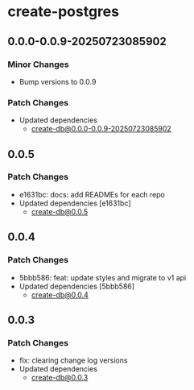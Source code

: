 # create-postgres

## 0.0.0-0.0.9-20250723085902

### Minor Changes

- Bump versions to 0.0.9

### Patch Changes

- Updated dependencies
  - create-db@0.0.0-0.0.9-20250723085902

## 0.0.5

### Patch Changes

- e1631bc: docs: add READMEs for each repo
- Updated dependencies [e1631bc]
  - create-db@0.0.5

## 0.0.4

### Patch Changes

- 5bbb586: feat: update styles and migrate to v1 api
- Updated dependencies [5bbb586]
  - create-db@0.0.4

## 0.0.3

### Patch Changes

- fix: clearing change log versions
- Updated dependencies
  - create-db@0.0.3
